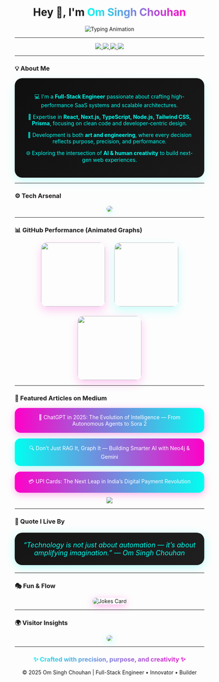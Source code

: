 <!-- 🌐 ULTRA-DARK THEME GITHUB PROFILE README FOR OM SINGH CHOUHAN -->

<h1 align="center">
  Hey 👋, I'm 
  <span style="background: linear-gradient(90deg, #00fff0, #ff00c8); -webkit-background-clip: text; color: transparent;">
    Om Singh Chouhan
  </span>
</h1>

<p align="center">
  <img src="https://readme-typing-svg.herokuapp.com?font=Fira+Code&size=22&pause=1000&color=00FFF0&center=true&vCenter=true&width=600&lines=Full-Stack+Engineer;Next.js+%7C+React+%7C+Node.js+%7C+Prisma;Building+SaaS+%26+Realtime+Apps;Crafting+Clean+%26+Scalable+Web+Ecosystems" alt="Typing Animation" />
</p>

---

<p align="center">
  <a href="https://www.linkedin.com/in/om-singh-chouhan-1a761a323/" target="_blank">
    <img src="https://img.shields.io/badge/LinkedIn-%230A66C2?style=for-the-badge&logo=linkedin&logoColor=white"/>
  </a>
  <a href="https://www.instagram.com/om_singh_chouhan_/" target="_blank">
    <img src="https://img.shields.io/badge/Instagram-%23E4405F?style=for-the-badge&logo=instagram&logoColor=white"/>
  </a>
  <a href="https://medium.com/@omchouhan227" target="_blank">
    <img src="https://img.shields.io/badge/Medium-%2312100E?style=for-the-badge&logo=medium&logoColor=white"/>
  </a>
  <a href="mailto:omchouhan227@gmail.com">
    <img src="https://img.shields.io/badge/Email-D14836?style=for-the-badge&logo=gmail&logoColor=white"/>
  </a>
</p>

---

### 💡 About Me

<div align="center" style="background: linear-gradient(135deg,#0f0f0f,#1a1a1a); padding:25px; border-radius:20px; color:#00fff0; max-width:800px; margin:auto; box-shadow:0 10px 25px rgba(0,255,240,0.2);">
  <p>💻 I'm a <b>Full-Stack Engineer</b> passionate about crafting high-performance SaaS systems and scalable architectures.</p>
  <p>🚀 Expertise in <b>React, Next.js, TypeScript, Node.js, Tailwind CSS, Prisma</b>, focusing on clean code and developer-centric design.</p>
  <p>🧠 Development is both <b>art and engineering</b>, where every decision reflects purpose, precision, and performance.</p>
  <p>🌐 Exploring the intersection of <b>AI & human creativity</b> to build next-gen web experiences.</p>
</div>

---

### ⚙️ Tech Arsenal

<p align="center" style="margin-top:15px;">
  <img src="https://skillicons.dev/icons?i=react,nextjs,typescript,nodejs,prisma,tailwind,mongodb,postgresql,vercel,netlify,figma,aws,vscode,git&theme=dark" style="border-radius:12px; box-shadow:0 5px 15px rgba(0,255,240,0.2);" />
</p>

---

### 📊 GitHub Performance (Animated Graphs)

<div align="center" style="display:flex; justify-content:center; gap:25px; flex-wrap:wrap; margin-top:15px;">
  <img src="https://github-readme-stats.vercel.app/api?username=om-singh-ui&show_icons=true&theme=dark&hide_border=true&include_all_commits=true&count_private=true&hide_title=false" height="170" style="border-radius:15px; box-shadow:0 10px 25px rgba(255,0,200,0.2);"/>
  <img src="https://github-readme-streak-stats.herokuapp.com?user=om-singh-ui&theme=dark&hide_border=true" height="170" style="border-radius:15px; box-shadow:0 10px 25px rgba(0,255,240,0.2);"/>
  <img src="https://github-readme-stats.vercel.app/api/top-langs/?username=om-singh-ui&layout=compact&theme=dark&hide_border=true" height="170" style="border-radius:15px; box-shadow:0 10px 25px rgba(255,0,200,0.2);"/>
</div>

---

### 🧩 Featured Articles on Medium

<div align="center" style="display:flex; flex-direction:column; gap:15px; margin-top:15px;">
  <a href="https://medium.com/@omchouhan227/chatgpt-in-2025-the-evolution-of-intelligence-from-autonomous-agents-to-sora-2-3b70549f3a6b" target="_blank" style="text-decoration:none;">
    <div style="background: linear-gradient(90deg,#ff00c8,#00fff0); color:white; padding:16px 22px; border-radius:15px; box-shadow:0 5px 20px rgba(255,0,200,0.3); transition: transform 0.3s; cursor:pointer;">
      🧠 ChatGPT in 2025: The Evolution of Intelligence — From Autonomous Agents to Sora 2
    </div>
  </a>
  <a href="https://medium.com/@omchouhan227/dont-just-rag-it-graph-it-building-smarter-ai-with-neo4j-gemini-insights-from-bhavesh-bhatt-s-1162bd5b77a4" target="_blank" style="text-decoration:none;">
    <div style="background: linear-gradient(90deg,#00fff0,#ff00c8); color:white; padding:16px 22px; border-radius:15px; box-shadow:0 5px 20px rgba(0,255,240,0.3); transition: transform 0.3s; cursor:pointer;">
      🔍 Don’t Just RAG It, Graph It — Building Smarter AI with Neo4j & Gemini
    </div>
  </a>
  <a href="https://medium.com/@omchouhan227/upi-cards-the-next-leap-in-indias-digital-payment-revolution-f4ce4eaa6257" target="_blank" style="text-decoration:none;">
    <div style="background: linear-gradient(90deg,#ff00c8,#00fff0); color:white; padding:16px 22px; border-radius:15px; box-shadow:0 5px 20px rgba(255,0,200,0.3); transition: transform 0.3s; cursor:pointer;">
      💳 UPI Cards: The Next Leap in India’s Digital Payment Revolution
    </div>
  </a>
</div>

<p align="center" style="margin-top:12px;">
  <a href="https://medium.com/@omchouhan227" target="_blank">
    <img src="https://img.shields.io/badge/Read_More_on_Medium-12100E?style=for-the-badge&logo=medium&logoColor=white" />
  </a>
</p>

---

### 🧠 Quote I Live By

<div align="center" style="font-size:18px; font-style:italic; color:#00fff0; background: linear-gradient(135deg, #151515, #1f1f1f); padding:22px; border-radius:20px; margin:20px 0; box-shadow:0 5px 25px rgba(0,255,240,0.3);">
  “Technology is not just about automation — it’s about amplifying imagination.” — Om Singh Chouhan
</div>

---

### 🎭 Fun & Flow

<p align="center">
  <img src="https://readme-jokes.vercel.app/api?bgColor=151515&textColor=00fff0&aColor=ff007f" alt="Jokes Card" style="border-radius:15px; box-shadow:0 5px 20px rgba(255,0,200,0.3);" />
</p>

---

### 🌍 Visitor Insights

<p align="center">
  <img src="https://visitcount.itsvg.in/api?id=om-singh-ui&label=Profile%20Views&color=00fff0&icon=5&pretty=true" style="border-radius:15px; box-shadow:0 5px 20px rgba(0,255,240,0.3);" />
</p>

---

<h3 align="center" style="background: linear-gradient(90deg,#00fff0,#ff00c8); -webkit-background-clip: text; color: transparent; font-weight:bold;">
✨ Crafted with precision, purpose, and creativity ✨
</h3>
<p align="center">© 2025 Om Singh Chouhan | Full-Stack Engineer • Innovator • Builder</p>

<!-- Created using GPRM (https://gprm.itsvg.in) -->
